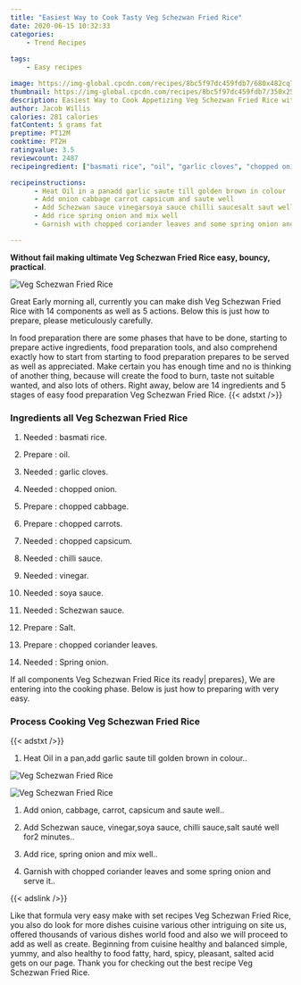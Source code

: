 ```yaml
---
title: "Easiest Way to Cook Tasty Veg Schezwan Fried Rice"
date: 2020-06-15 10:32:33
categories:
    - Trend Recipes
    
tags:
    - Easy recipes

image: https://img-global.cpcdn.com/recipes/8bc5f97dc459fdb7/680x482cq70/veg-schezwan-fried-rice-recipe-main-photo.jpg
thumbnail: https://img-global.cpcdn.com/recipes/8bc5f97dc459fdb7/350x250cq70/veg-schezwan-fried-rice-recipe-main-photo.jpg
description: Easiest Way to Cook Appetizing Veg Schezwan Fried Rice with 14 ingredients and 5 stages of easy cooking.
author: Jacob Willis
calories: 281 calories
fatContent: 5 grams fat
preptime: PT12M
cooktime: PT2H
ratingvalue: 3.5
reviewcount: 2487
recipeingredient: ["basmati rice", "oil", "garlic cloves", "chopped onion", "chopped cabbage", "chopped carrots", "chopped capsicum", "chilli sauce", "vinegar", "soya sauce", "Schezwan sauce", "Salt", "chopped coriander leaves", "Spring onion"]

recipeinstructions: 
      - Heat Oil in a panadd garlic saute till golden brown in colour 
      - Add onion cabbage carrot capsicum and saute well 
      - Add Schezwan sauce vinegarsoya sauce chilli saucesalt saut well for2 minutes 
      - Add rice spring onion and mix well 
      - Garnish with chopped coriander leaves and some spring onion and serve it

---
```




**Without fail making ultimate Veg Schezwan Fried Rice easy, bouncy, practical**. 


![Veg Schezwan Fried Rice](https://img-global.cpcdn.com/recipes/8bc5f97dc459fdb7/680x482cq70/veg-schezwan-fried-rice-recipe-main-photo.jpg "Veg Schezwan Fried Rice")




Great Early morning all, currently you can make dish Veg Schezwan Fried Rice with 14 components as well as 5 actions. Below this is just how to prepare, please meticulously carefully.

In food preparation there are some phases that have to be done, starting to prepare active ingredients, food preparation tools, and also comprehend exactly how to start from starting to food preparation prepares to be served as well as appreciated. Make certain you has enough time and no is thinking of another thing, because will create the food to burn, taste not suitable wanted, and also lots of others. Right away, below are 14 ingredients and 5 stages of easy food preparation Veg Schezwan Fried Rice.
{{< adstxt />}}

### Ingredients all Veg Schezwan Fried Rice


1. Needed  : basmati rice.

1. Prepare  : oil.

1. Needed  : garlic cloves.

1. Needed  : chopped onion.

1. Prepare  : chopped cabbage.

1. Prepare  : chopped carrots.

1. Needed  : chopped capsicum.

1. Needed  : chilli sauce.

1. Needed  : vinegar.

1. Needed  : soya sauce.

1. Needed  : Schezwan sauce.

1. Prepare  : Salt.

1. Prepare  : chopped coriander leaves.

1. Needed  : Spring onion.



If all components Veg Schezwan Fried Rice its ready| prepares}, We are entering into the cooking phase. Below is just how to preparing with very easy.

### Process Cooking Veg Schezwan Fried Rice

{{< adstxt />}}


1. Heat Oil in a pan,add garlic saute till golden brown in colour..



![Veg Schezwan Fried Rice](https://img-global.cpcdn.com/steps/dd295d704268a51f/160x128cq70/veg-schezwan-fried-rice-recipe-step-1-photo.jpg" "Veg Schezwan Fried Rice")

![Veg Schezwan Fried Rice](https://img-global.cpcdn.com/steps/a0748e25c8b18ed8/160x128cq70/veg-schezwan-fried-rice-recipe-step-1-photo.jpg" "Veg Schezwan Fried Rice")



1. Add onion, cabbage, carrot, capsicum and saute well..



1. Add Schezwan sauce, vinegar,soya sauce, chilli sauce,salt sauté well for2 minutes..



1. Add rice, spring onion and mix well..



1. Garnish with chopped coriander leaves and some spring onion and serve it..





{{< adslink />}}

Like that formula very easy make with set recipes Veg Schezwan Fried Rice, you also do look for more dishes cuisine various other intriguing on site us, offered thousands of various dishes world food and also we will proceed to add as well as create. Beginning from cuisine healthy and balanced simple, yummy, and also healthy to food fatty, hard, spicy, pleasant, salted acid gets on our page. Thank you for checking out the best recipe Veg Schezwan Fried Rice.
